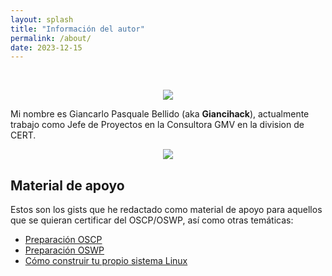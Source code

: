 ```yaml
---
layout: splash
title: "Información del autor"
permalink: /about/
date: 2023-12-15
---
```


<br>

<p align="center">
<img src="/assets/images/about/avatar.jpeg">
</p>

Mi nombre es Giancarlo Pasquale Bellido (aka **Giancihack**), actualmente trabajo como Jefe de Proyectos en la Consultora GMV en la division de CERT.

<p align="center">
<img src="/assets/images/about/certs8.jpeg">
</p>

## Material de apoyo
Estos son los gists que he redactado como material de apoyo para aquellos que se quieran certificar del OSCP/OSWP, así como otras temáticas:

- [Preparación OSCP](https://gist.github.com/s4vitar/b88fefd5d9fbbdcc5f30729f7e06826e)
- [Preparación OSWP](https://gist.github.com/s4vitar/3b42532d7d78bafc824fb28a95c8a5eb)
- [Cómo construir tu propio sistema Linux](https://gist.github.com/s4vitar/8a2b18ec1f1b16226e21d4b89cbef270)
